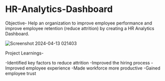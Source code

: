 # HR-Analytics-Dashboard

Objective-
Help an organization to improve employee performance and improve employee retention (reduce attrition) by creating a HR Analytics Dashboard.

![Screenshot 2024-04-13 021403](https://github.com/Nachiket1531/HR-Analytics-Dashboard/assets/166250647/4913a16d-0578-4c90-8c98-c2586219189f)


Project Learnings-

-Identified key factors to reduce attrition
-Improved the hiring process
-Improved employee experience
-Made workforce more productive
-Gained employee trust
